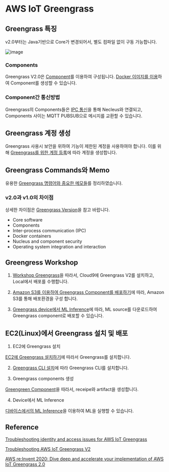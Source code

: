 # AWS IoT Greengrass


## Greengrass 특징 

v2.0부터는 Java기반으로 Core가 변경되어서, 별도 컴파일 없이 구동 가능합니다. 

![image](https://user-images.githubusercontent.com/52392004/181129624-d2a73168-5a8d-4336-be98-1815664a6bff.png)

### Components

Greengrass V2.0은 [Component](https://github.com/kyopark2014/iot-greengrass/blob/main/components.md)를 이용하여 구성됩니다. [Docker 이미지를 이용](https://github.com/kyopark2014/iot-greengrass/blob/main/docker-component.md)하여 Component를 생성할 수 있습니다. 

### Component간 통신방법

Greengrass의 Components들은 [IPC 통신](https://github.com/kyopark2014/iot-greengrass/blob/main/IPC.md)을 통해 Necleus와 연결되고, Components 사이는 MQTT PUBSUB으로 메시지를 교환할 수 있습니다. 

## Greengrass 계정 생성

Greengrass 사용시 보안을 위하여 기능이 제한된 계정을 사용하여야 합니다. 이를 위해 [Greengrass를 위한 계정 등록](https://github.com/kyopark2014/iot-greengrass/blob/main/greengrass-user-registration.md)에 따라 계정을 생성합니다. 

## Greengrass Commands와 Memo

유용한 [Greengrass 명령어와 중요한 메모들](https://github.com/kyopark2014/iot-greengrass/blob/main/greengrass-commands.md)를 정리하였습니다.

### v2.0과 v1.0의 차이점 

상세한 차이점은 [Greengrass Version](https://github.com/kyopark2014/iot-greengrass/blob/main/version-difference.md)을 참고 바랍니다. 

- Core software
- Components
- Inter-process communication (IPC)
- Docker containers
- Nucleus and component security
- Operating system integration and interaction

## Greengress Workshop

1) [Workshop Greengrass](https://github.com/kyopark2014/iot-greengrass/blob/main/workshop-greengrass-beginner.md)을 따라서, Cloud9에 Greengrass V2를 설치하고, Local에서 배포를 수행합니다. 

2) [Amazon S3를 이용하여 Greengrass Component를 배포하기](https://github.com/kyopark2014/iot-greengrass/blob/main/workshop-s3-deployment.md)에 따라, Amazon S3를 통해 배포환경을 구성 합니다.

3) [Greengrass device에서 ML Inference](https://github.com/kyopark2014/iot-greengrass/blob/main/workshop-ml.md)에 따라, ML source를 다운로드하여 Greengrass component로 배포할 수 있습니다. 


## EC2(Linux)에서 Greengrass 설치 및 배포

1) EC2에 Greengrass 설치

[EC2에 Greengrass 설치하기](https://github.com/kyopark2014/iot-greengrass/blob/main/ec2-greengrass.md)에 따라서 Greengrass를 설치합니다. 


2) [Greengrass CLI 설치](https://github.com/kyopark2014/iot-greengrass/blob/main/greengrass-cli.md)에 따라 Greengrass CLI를 설치합니다.

3) Greengrass components 생성

[Greengreen Component](https://github.com/kyopark2014/iot-greengrass/blob/main/greengrass-component.md)을 따라서, receipe와 artifact을 생성합니다.

4) Device에서 ML Inference

[디바이스에서의 ML Inference](https://github.com/kyopark2014/iot-greengrass/blob/main/ML-inference.md)을 이용하여 ML을 실행할 수 있습니다.


## Reference

[Troubleshooting identity and access issues for AWS IoT Greengrass](https://docs.aws.amazon.com/greengrass/v1/developerguide/security_iam_troubleshoot.html)

[Troubleshooting AWS IoT Greengrass V2](https://docs.aws.amazon.com/greengrass/v2/developerguide/troubleshooting.html)

[AWS re:Invent 2020: Dive deep and accelerate your implementation of AWS IoT Greengrass 2.0](https://www.youtube.com/watch?v=t2x49uZuTwE)
